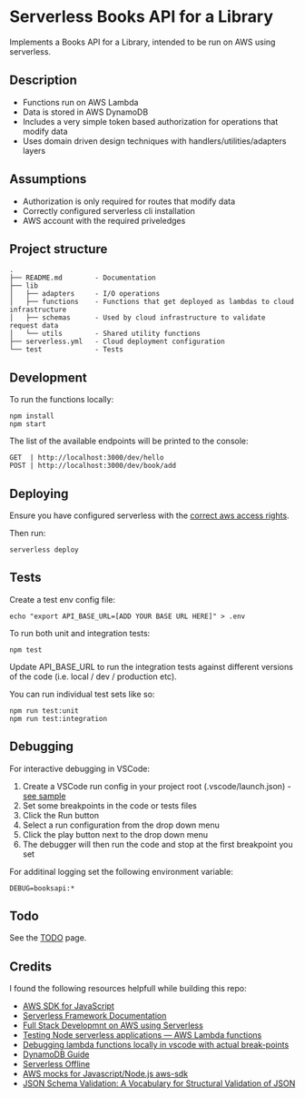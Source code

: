 # Serverless Books API for a Library

Implements a Books API for a Library, intended to be run on AWS using serverless.

## Description

- Functions run on AWS Lambda
- Data is stored in AWS DynamoDB
- Includes a very simple token based authorization for operations that modify data
- Uses domain driven design techniques with handlers/utilities/adapters layers

## Assumptions

- Authorization is only required for routes that modify data
- Correctly configured serverless cli installation
- AWS account with the required priveledges

## Project structure

```
.
├── README.md        - Documentation
├── lib
│   ├── adapters     - I/O operations
│   ├── functions    - Functions that get deployed as lambdas to cloud infrastructure
│   ├── schemas      - Used by cloud infrastructure to validate request data
│   └── utils        - Shared utility functions
├── serverless.yml   - Cloud deployment configuration
└── test             - Tests
```

## Development

To run the functions locally:

```
npm install
npm start
```

The list of the available endpoints will be printed to the console:

```
GET  | http://localhost:3000/dev/hello
POST | http://localhost:3000/dev/book/add
```

## Deploying

Ensure you have configured serverless with the [correct aws access rights](https://github.com/serverless/serverless/blob/master/docs/providers/aws/guide/credentials.md).

Then run:

```
serverless deploy
```

## Tests

Create a test env config file:

```
echo "export API_BASE_URL=[ADD YOUR BASE URL HERE]" > .env
```

To run both unit and integration tests:

```
npm test
```

Update API_BASE_URL to run the integration tests against different versions of the code (i.e. local / dev / production etc).

You can run individual test sets like so:

```
npm run test:unit
npm run test:integration
```

## Debugging

For interactive debugging in VSCode:

1. Create a VSCode run config in your project root (.vscode/launch.json) - [see sample](https://github.com/mjgs/serverless-books-api/blob/master/launch.json.sample)
2. Set some breakpoints in the code or tests files
3. Click the Run button
4. Select a run configuration from the drop down menu
5. Click the play button next to the drop down menu
6. The debugger will then run the code and stop at the first breakpoint you set

For additinal logging set the following environment variable:

```
DEBUG=booksapi:*
```

## Todo

See the [TODO](https://github.com/mjgs/serverless-books-api/blob/master/TODO.md) page.

## Credits

I found the following resources helpfull while building this repo:

- [AWS SDK for JavaScript](https://docs.aws.amazon.com/AWSJavaScriptSDK/latest)
- [Serverless Framework Documentation](https://www.serverless.com/framework/docs/)
- [Full Stack Developmnt on AWS using Serverless](https://www.youtube.com/playlist?list=PLIIjEI2fYC-BZliSOIhWUqiiwadhCvewg)
- [Testing Node serverless applications — AWS Lambda functions](https://blog.logrocket.com/testing-node-serverless-applications-aws-lambda-functions)
- [Debugging lambda functions locally in vscode with actual break-points](https://medium.com/@OneMuppet_/debugging-lambada-functions-locally-in-vscode-with-actual-break-points-deee6235f590)
- [DynamoDB Guide](https://www.dynamodbguide.com/what-is-dynamo-db)
- [Serverless Offline](https://github.com/dherault/serverless-offline)
- [AWS mocks for Javascript/Node.js aws-sdk](https://github.com/dwyl/aws-sdk-mock)
- [JSON Schema Validation: A Vocabulary for Structural Validation of JSON](http://json-schema.org/draft/2019-09/json-schema-validation.html)

